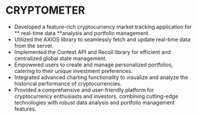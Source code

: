 # CRYPTOMETER

- Developed a feature-rich cryptocurrency market tracking application for ** real-time data **analysis and portfolio management.
- Utilized the AXIOS library to seamlessly fetch and update real-time data from the server.
- Implemented the Context API and Recoil library for efficient and centralized global state management.
- Empowered users to create and manage personalized portfolios, catering to their unique investment preferences.
- Integrated advanced charting functionality to visualize and analyze the historical performance of cryptocurrencies.
- Provided a comprehensive and user-friendly platform for cryptocurrency enthusiasts and investors, combining cutting-edge technologies with robust data analysis and portfolio management features.
